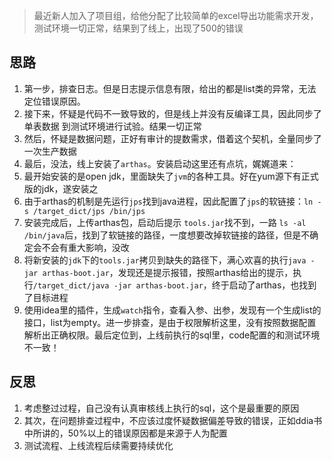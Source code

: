 > 最近新人加入了项目组，给他分配了比较简单的excel导出功能需求开发，测试环境一切正常，结果到了线上，出现了500的错误


## 思路

1.  第一步，排查日志。但是日志提示信息有限，给出的都是list类的异常，无法定位错误原因。 
2.  接下来，怀疑是代码不一致导致的，但是线上并没有反编译工具，因此同步了单表数据
到测试环境进行试验。结果一切正常 
3.  然后，怀疑是数据问题，正好有审计的提数需求，借着这个契机，全量同步了一次生产数据 
4.  最后，没法，线上安装了`arthas`。安装启动这里还有点坑，娓娓道来： 
   1. 最开始安装的是open jdk，里面缺失了`jvm`的各种工具。好在yum源下有正式版的jdk，遂安装之
   2. 由于arthas的机制是先运行`jps`找到java进程，因此配置了`jps`的软链接：`ln -s /target_dict/jps /bin/jps`
   3. 安装完成后，上传arthas包，启动后提示 `tools.jar`找不到，一路 `ls -al /bin/java`后，找到了软链接的路径，一度想要改掉软链接的路径，但是不确定会不会有重大影响，没改
   4. 将新安装的`jdk`下的`tools.jar`拷贝到缺失的路径下，满心欢喜的执行`java -jar arthas-boot.jar`，发现还是提示报错，按照arthas给出的提示，执行`/target_dict/java -jar arthas-boot.jar`，终于启动了arthas，也找到了目标进程
5.  使用idea里的插件，生成`watch`指令，查看入参、出参，发现有一个生成list的接口，list为empty。进一步排查，是由于权限解析这里，没有按照数据配置解析出正确权限。最后定位到，上线前执行的sql里，code配置的和测试环境不一致！ 

## 反思

1. 考虑整过过程，自己没有认真审核线上执行的sql，这个是最重要的原因
2. 其次，在问题排查过程中，不应该过度怀疑数据偏差导致的错误，正如ddia书中所讲的，50%以上的错误原因都是来源于人为配置
3. 测试流程、上线流程后续需要持续优化

